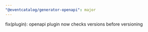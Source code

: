 ```yaml
---
"@eventcatalog/generator-openapi": major
---
```


fix(plugin): openapi plugin now checks versions before versioning
